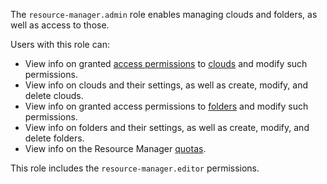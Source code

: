 The `resource-manager.admin` role enables managing clouds and folders, as well as access to those.

Users with this role can:
* View info on granted [access permissions](../../iam/concepts/access-control/index.md) to [clouds](../../resource-manager/concepts/resources-hierarchy.md#cloud) and modify such permissions.
* View info on clouds and their settings, as well as create, modify, and delete clouds.
* View info on granted access permissions to [folders](../../resource-manager/concepts/resources-hierarchy.md#folder) and modify such permissions.
* View info on folders and their settings, as well as create, modify, and delete folders.
* View info on the Resource Manager [quotas](../../resource-manager/concepts/limits.md#resmgr-quotas).

This role includes the `resource-manager.editor` permissions.